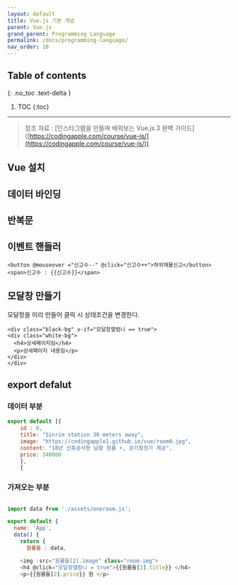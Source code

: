 ```yaml
---
layout: default
title: Vue.js 기본 개념
parent: Vue.js
grand_parent: Programming Language
permalink: /docs/programming-language/
nav_order: 10
---
```



## Table of contents
{: .no_toc .text-delta }

1. TOC
{:toc}


---

> 참조 자료 : \[인스타그램을 만들며 배워보는 Vue.js 3 완벽 가이드\] ([https://codingapple.com/course/vue-js/](https://codingapple.com/course/vue-js/))

## Vue 설치

## 데이터 바인딩

## 반복문

## 이벤트 핸들러

```
<button @mouseover ="신고수--" @click="신고수++">허위매물신고</button> <span>신고수 : {{신고수}}</span>
```

## 모달창 만들기

모달창을 미리 만들어 클릭 시 상태조건을 변경한다.

```
<div class="black-bg" v-if="모달창열렸니 == true">
<div class="white-bg">
  <h4>상세페이지임</h4>
  <p>상세페이지 내용임</p>
</div>
</div>
```

## export defalut

### 데이터 부분

```javascript
export default [{
    id : 0,
    title: "Sinrim station 30 meters away",
    image: "https://codingapple1.github.io/vue/room0.jpg",
    content: "18년 신축공사한 남향 원룸 ☀️, 공기청정기 제공",
    price: 340000
    },
    {
```

### 가져오는 부분

```javascript

import data from './assets/oneroom.js';

export default {
  name: 'App',
  data() {
    return {
      원룸들 : data,
```

```javascript
    <img :src="원룸들[2].image" class="room-img">
    <h4 @click="모달창열렸니 = true">{{원룸들[2].title}} </h4>
    <p>{{원룸들[2].price}} 원 </p>
```